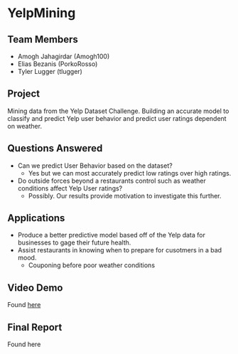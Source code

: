 # YelpMining

## Team Members
* Amogh Jahagirdar (Amogh100)
* Elias Bezanis (PorkoRosso)
* Tyler Lugger (tlugger)

## Project
Mining data from the Yelp Dataset Challenge. Building an accurate model to classify and predict Yelp user behavior and predict user ratings dependent on weather. 

## Questions Answered
* Can we predict User Behavior based on the dataset?
  * Yes but we can most accurately predict low ratings over high ratings.
* Do outside forces beyond a restaurants control such as weather conditions affect Yelp User ratings?
  * Possibly. Our results provide motivation to investigate this further.

## Applications
 * Produce a better predictive model based off of the Yelp data for businesses to gage their future health. 
 * Assist restaurants in knowing when to prepare for cusotmers in a bad mood.
   * Couponing before poor weather conditions
   
## Video Demo
Found [here](https://www.screencast.com/t/RRMOXgZSE8as)

## Final Report
Found here
